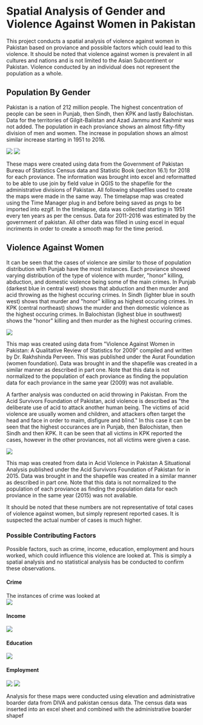 # Spatial Analysis of Gender and Violence Against Women in Pakistan

This project conducts a spatial analysis of violence against women in Pakistan based on proviance and possible factors which could lead to this violence. It should be noted that violence against women is prevalent in all cultures and nations and is not limited to the Asian Subcontinent or Pakistan. Violence conducted by an individual does not represent the population as a whole. 

## Population By Gender

Pakistan is a nation of 212 million people. The highest concentration of people can be seen in Punjab, then Sindh, then KPK and lastly Balochistan. Data for the territories of Gilgit-Balistan and Azad Jammu and Kashmir was not added. The population in each proviance shows an almost fifty-fifty division of men and women. The increase in population shows an almost similar increase starting in 1951 to 2016.

<img src="/images/Total_Pop.png"/>
<img src="/images/Pop51_16.gif"/>

These maps were created using data from the Government of Pakistan Bureau of Statistics Census data and Statistic Book (seciton 16.1) for 2018 for each proviance. The information was brought into excel and reformatted to be able to use join by field value in QGIS to the shapefile for the administrative divisions of Pakistan. All following shapefiles used to create the maps were made in the same way. The timelapse map was created using the Time Manager plug in and before being saved as pngs to be imported into ezgif. In the timelapse, data was collected starting in 1951 every ten years as per the census. Data for 2011-2016 was estimated by the government of pakistan. All other data was filled in using excel in equal incriments in order to create a smooth map for the time period. 

## Violence Against Women

It can be seen that the cases of violence are similar to those of population distribution with Punjab have the most instances. Each proviance showed varying distribution of the type of violence with murder, "honor" killing, abduction, and domestic violence being some of the main crimes. In Punjab (darkest blue in central west) shows that abduction and then murder and acid throwing as the highest occuring crimes. In Sindh (lighter blue in south west) shows that murder and "honor" killing as highest occuring crimes. In KPK (central northeast) shows the murder and then domestic violence as the highest occuring crimes. In Balochistan (lighest blue in southwest) shows the "honor" killing and then murder as the highest occuring crimes. 

<img src="/images/GBV.png"/>

This map was created using data from "Violence Against Women in Pakistan: A Qualitative Review of Statistics for 2009" compiled and written by Dr. Rakhshinda Perveen. This was published under the Aurat Foundation (women foundation). Data was brought in and the shapefile was created in a similar manner as described in part one. Note that this data is not normalized to the population of each proviance as finding the population data for each proviance in the same year (2009) was not avaliable. 

A farther analysis was conducted on acid throwing in Pakistan. From the Acid Survivors Foundation of Pakistan, acid violence is described as "the deliberate use of acid to attack another human being. The victims of acid violence are usually women and children, and attackers often target the head and face in order to maim, disfigure and blind." In this case it can be seen that the highest occurances are in Punjab, then Balochistan, then Sindh and then KPK. It can be seen that all victims in KPK reported the cases, however in the other proviances, not all victims were given a case. 

<img src="/images/Acid_attacks.png"/>

This map was created from data in Acid Violence in Pakistan A Situational Analysis published under the Acid Survivors Foundation of Pakistan for in 2015. Data was brought in and the shapefile was created in a similar manner as described in part one. Note that this data is not normalized to the population of each proviance as finding the population data for each proviance in the same year (2015) was not avaliable. 

It should be noted that these numbers are not representative of total cases of violence against women, but simply represent reported cases. It is suspected the actual number of cases is much higher. 

### Possible Contributing Factors

Possible factors, such as crime, income, education, employment and hours worked, which could influence this violence are looked at. This is simply a spatial analysis and no statistical analysis has be conducted to confirm these observations. 

#### Crime

The instances of crime was looked at  
<img src="/images/Crimes.png"/>

#### Income

<img src="/images/income.png"/>

#### Education

<img src="/images/Education_Total.png"/>

#### Employment

<img src="/images/Employ.png"/>
<img src="/images/Hours.png"/>

Analysis for these maps were conducted using elevation and administrative boarder data 
from DIVA and pakistan census data. The census data was inserted into an excel sheet and 
combined with the administrative boarder shapef

